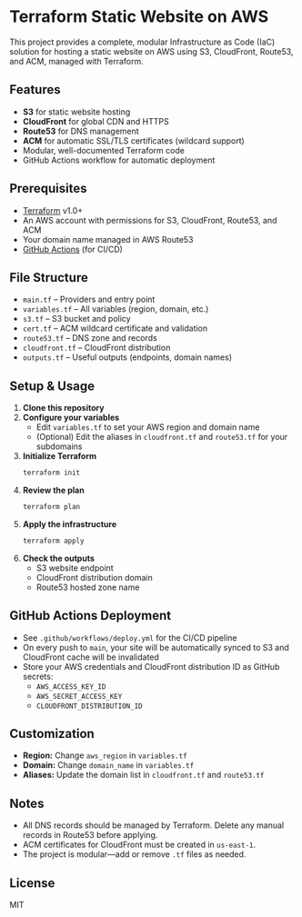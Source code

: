 # Terraform Static Website on AWS

This project provides a complete, modular Infrastructure as Code (IaC) solution for hosting a static website on AWS using S3, CloudFront, Route53, and ACM, managed with Terraform.

## Features
- **S3** for static website hosting
- **CloudFront** for global CDN and HTTPS
- **Route53** for DNS management
- **ACM** for automatic SSL/TLS certificates (wildcard support)
- Modular, well-documented Terraform code
- GitHub Actions workflow for automatic deployment

## Prerequisites
- [Terraform](https://www.terraform.io/) v1.0+
- An AWS account with permissions for S3, CloudFront, Route53, and ACM
- Your domain name managed in AWS Route53
- [GitHub Actions](https://docs.github.com/en/actions) (for CI/CD)

## File Structure
- `main.tf` – Providers and entry point
- `variables.tf` – All variables (region, domain, etc.)
- `s3.tf` – S3 bucket and policy
- `cert.tf` – ACM wildcard certificate and validation
- `route53.tf` – DNS zone and records
- `cloudfront.tf` – CloudFront distribution
- `outputs.tf` – Useful outputs (endpoints, domain names)

## Setup & Usage
1. **Clone this repository**
2. **Configure your variables**
   - Edit `variables.tf` to set your AWS region and domain name
   - (Optional) Edit the aliases in `cloudfront.tf` and `route53.tf` for your subdomains
3. **Initialize Terraform**
   ```sh
   terraform init
   ```
4. **Review the plan**
   ```sh
   terraform plan
   ```
5. **Apply the infrastructure**
   ```sh
   terraform apply
   ```
6. **Check the outputs**
   - S3 website endpoint
   - CloudFront distribution domain
   - Route53 hosted zone name

## GitHub Actions Deployment
- See `.github/workflows/deploy.yml` for the CI/CD pipeline
- On every push to `main`, your site will be automatically synced to S3 and CloudFront cache will be invalidated
- Store your AWS credentials and CloudFront distribution ID as GitHub secrets:
  - `AWS_ACCESS_KEY_ID`
  - `AWS_SECRET_ACCESS_KEY`
  - `CLOUDFRONT_DISTRIBUTION_ID`

## Customization
- **Region:** Change `aws_region` in `variables.tf`
- **Domain:** Change `domain_name` in `variables.tf`
- **Aliases:** Update the domain list in `cloudfront.tf` and `route53.tf`

## Notes
- All DNS records should be managed by Terraform. Delete any manual records in Route53 before applying.
- ACM certificates for CloudFront must be created in `us-east-1`.
- The project is modular—add or remove `.tf` files as needed.

## License
MIT 